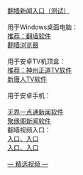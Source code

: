<table>
  <tr>
      <a href="http://e3.s42f.ga/523/?3654">翻墙新闻入口（测试）</a><br/><br/>
      用于Windows桌面电脑：<br/>
      <a href="https://github.com/chengyuan98/software/blob/master/README.md">推荐：翻墙软件</a><br/>
      <a href="https://github.com/chengyuan98/browser/blob/master/README.md">翻墙浏览器</a><br/><br/>
      用于安卓TV机顶盒：<br/>
      <a href="https://github.com/chengyuan98/up/raw/master/SzzdOgateTV.apk">推荐：神州正道TV软件</a><br/>
      <a href="https://github.com/chengyuan98/up/raw/master/iNTD_TVsp1.apk">新唐人TV软件</a><br/><br/>
      用于安卓手机：<br/><br/>
      <a href="https://github.com/chengyuan98/up/raw/master/um4.3.apk">无界一点通新闻软件</a><br/>
      <a href="https://github.com/hao369/a/raw/master/jygV2.2.2017082401.apk">聚缘阁新闻软件</a><br/>
      翻墙视频入口：<br/>
      <a href="https://s3.amazonaws.com/ogate/show.htm?from=852">入口、</a>
      <a href="https://s3-us-west-1.amazonaws.com/ogaten/show.htm?from=852">入口</a><br/>
      <a href="https://s3.us-east-2.amazonaws.com/ogateh/show.htm?from=852">入口、</a>
      <a href="https://s3.ap-south-1.amazonaws.com/ogatem/show.htm?from=852">入口</a><br/><br/>
      <a href="https://github.com/chengyuan98/video/blob/master/README.md"> — 精选视频 — </a><br/><br/>
  </tr>
  
